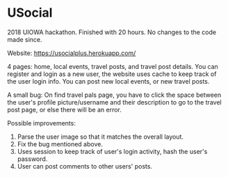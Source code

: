 # USocial
2018 UIOWA hackathon. Finished with 20 hours. No changes to the code made since.

Website:
https://usocialplus.herokuapp.com/

4 pages: home, local events, travel posts, and travel post details. You can register and login as a new user, the website uses cache to keep track of the user login info. You can post new local events, or new travel posts.

A small bug: On find travel pals page, you have to click the space between the user's profile picture/username and their description to go to the travel post page, or else there will be an error.

Possible improvements:
1. Parse the user image so that it matches the overall layout.
2. Fix the bug mentioned above.
3. Uses session to keep track of user's login activity, hash the user's password. 
4. User can post comments to other users' posts.
